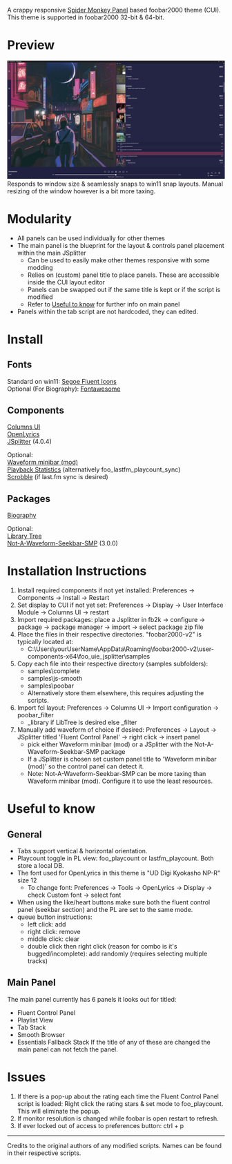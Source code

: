 A crappy responsive [Spider Monkey Panel](https://github.com/TheQwertiest/foo_spider_monkey_panel) based foobar2000 theme (CUI).  
This theme is supported in foobar2000 32-bit & 64-bit.

# Preview
![Preview](preview.png)  
Responds to window size & seamlessly snaps to win11 snap layouts. Manual resizing of the window however is a bit more taxing.  

# Modularity
* All panels can be used individually for other themes
* The main panel is the blueprint for the layout & controls panel placement within the main JSplitter
    * Can be used to easily make other themes responsive with some modding
    * Relies on (custom) panel title to place panels. These are accessible inside the CUI layout editor
    * Panels can be swapped out if the same title is kept or if the script is modified
    * Refer to [Useful to know](https://github.com/Choya5011/Poobar?tab=readme-ov-file#useful-to-know) for further info on main panel
* Panels within the tab script are not hardcoded, they can edited.

# Install
## Fonts
Standard on win11: [Segoe Fluent Icons](https://learn.microsoft.com/en-us/windows/apps/design/downloads/#fonts)  
Optional (For Biography): [Fontawesome](https://github.com/FortAwesome/Font-Awesome/blob/4.x/fonts/fontawesome-webfont.ttf)

## Components
[Columns UI](https://www.foobar2000.org/components/view/foo_ui_columns)  
[OpenLyrics](https://www.foobar2000.org/components/view/foo_openlyrics)  
[JSplitter](https://hydrogenaudio.org/index.php/topic,126743.msg1063721.html#msg1063721) (4.0.4)  

Optional:  
[Waveform minibar (mod)](https://www.foobar2000.org/components/view/foo_wave_minibar_mod)  
[Playback Statistics](https://www.foobar2000.org/components/view/foo_playcount) (alternatively foo_lastfm_playcount_sync)  
[Scrobble](https://www.foobar2000.org/components/view/foo_scrobble) (if last.fm sync is desired)

## Packages
[Biography](https://github.com/Wil-B/Biography)  

Optional:  
[Library Tree](https://github.com/Wil-B/Library-Tree)  
[Not-A-Waveform-Seekbar-SMP](https://github.com/regorxxx/Not-A-Waveform-Seekbar-SMP) (3.0.0)

# Installation Instructions
1.  Install required components if not yet installed: Preferences -> Components -> Install -> Restart
2.  Set display to CUI if not yet set: Preferences -> Display -> User Interface Module -> Columns UI -> restart
3.  Import required packages: place a Jsplitter in fb2k -> configure -> package -> package manager -> import -> select package zip file
4.  Place the files in their respective directories. "foobar2000-v2" is typically located at:
    - C:\Users\yourUserName\AppData\Roaming\foobar2000-v2\user-components-x64\foo_uie_jsplitter\samples
5.  Copy each file into their respective directory (samples subfolders):
    - samples\complete
    - samples\js-smooth
    - samples\poobar  
    - Alternatively store them elsewhere, this requires adjusting the scripts.
6.  Import fcl layout: Preferences -> Columns UI -> Import configuration -> poobar_filter
    - _library if LibTree is desired else _filter
7. Manually add waveform of choice if desired: Preferences -> Layout -> JSplitter titled 'Fluent Control Panel' -> right click -> insert panel
    - pick either Waveform minibar (mod) or a JSplitter with the Not-A-Waveform-Seekbar-SMP package
    - If a JSplitter is chosen set custom panel title to 'Waveform minibar (mod)' so the control panel can detect it.
    - Note: Not-A-Waveform-Seekbar-SMP can be more taxing than Waveform minibar (mod). Configure it to use the least resources.

# Useful to know
## General
* Tabs support vertical & horizontal orientation.
* Playcount toggle in PL view: foo_playcount or lastfm_playcount. Both store a local DB.
* The font used for OpenLyrics in this theme is "UD Digi Kyokasho NP-R" size 12
    * To change font: Preferences -> Tools -> OpenLyrics -> Display -> check Custom font -> select font
* When using the like/heart buttons make sure both the fluent control panel (seekbar section) and the PL are set to the same mode.
* queue button instructions:
    * left click: add
    * right click: remove
    * middle click: clear
    * double click then right click (reason for combo is it's bugged/incomplete): add randomly (requires selecting multiple tracks)

## Main Panel
The main panel currently has 6 panels it looks out for titled:
* Fluent Control Panel
* Playlist View
* Tab Stack
* Smooth Browser
* Essentials Fallback Stack
If the title of any of these are changed the main panel can not fetch the panel.

# Issues
1. If there is a pop-up about the rating each time the Fluent Control Panel script is loaded: Right click the rating stars & set mode to foo_playcount. This will eliminate the popup.
2. If monitor resolution is changed while foobar is open restart to refresh.
3. If ever locked out of access to preferences button: ctrl + p

---
Credits to the original authors of any modified scripts. Names can be found in their respective scripts.
